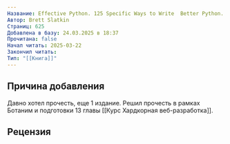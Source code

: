 ```yaml
---
Название: Effective Python. 125 Specific Ways to Write  Better Python. 3 edition
Автор: Brett Slatkin
Страниц: 625
Добавлена в базу: 24.03.2025 в 18:37
Прочитана: false
Начал читать: 2025-03-22
Закончил читать: 
Тип: "[[Книга]]"
---
```

## Причина добавления

Давно хотел прочесть, еще 1 издание. Решил прочесть в рамках Ботаним и подготовки 13 главы [[Курс Хардкорная веб-разработка]].
## Рецензия
